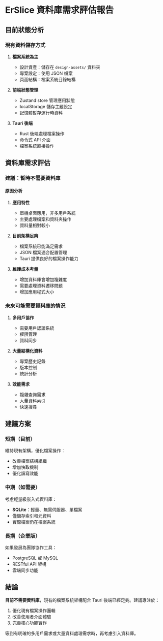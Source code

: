 # ErSlice 資料庫需求評估報告

## 目前狀態分析

### 現有資料儲存方式
1. **檔案系統為主**
   - 設計資產：儲存在 `design-assets/` 資料夾
   - 專案設定：使用 JSON 檔案
   - 頁面結構：檔案系統目錄結構

2. **前端狀態管理**
   - Zustand store 管理應用狀態
   - localStorage 儲存主題設定
   - 記憶體暫存運行時資料

3. **Tauri 後端**
   - Rust 後端處理檔案操作
   - 命令式 API 介面
   - 檔案系統直接操作

## 資料庫需求評估

### 建議：暫時不需要資料庫

#### 原因分析

1. **應用特性**
   - 單機桌面應用，非多用戶系統
   - 主要處理檔案和資料夾操作
   - 資料量相對較小

2. **目前架構足夠**
   - 檔案系統已能滿足需求
   - JSON 檔案適合配置管理
   - Tauri 提供良好的檔案操作能力

3. **維護成本考量**
   - 增加資料庫會增加複雜度
   - 需要處理資料遷移問題
   - 增加應用程式大小

### 未來可能需要資料庫的情況

1. **多用戶協作**
   - 需要用戶認證系統
   - 權限管理
   - 資料同步

2. **大量結構化資料**
   - 專案歷史記錄
   - 版本控制
   - 統計分析

3. **效能需求**
   - 複雜查詢需求
   - 大量資料索引
   - 快速搜尋

## 建議方案

### 短期（目前）
維持現有架構，優化檔案操作：
- 改善檔案結構組織
- 增加快取機制
- 優化讀寫效能

### 中期（如需要）
考慮輕量級嵌入式資料庫：
- **SQLite**：輕量、無需伺服器、單檔案
- 僅儲存索引和元資料
- 實際檔案仍在檔案系統

### 長期（企業版）
如果發展為團隊協作工具：
- PostgreSQL 或 MySQL
- RESTful API 架構
- 雲端同步功能

## 結論

**目前不需要資料庫**，現有的檔案系統架構配合 Tauri 後端已經足夠。建議專注於：

1. 優化現有檔案操作邏輯
2. 改善使用者介面體驗
3. 完善核心功能實作

等到有明確的多用戶需求或大量資料處理需求時，再考慮引入資料庫。